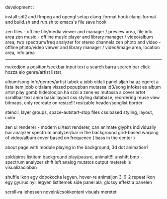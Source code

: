 development :

install sdl2 and ffmpeg and opengl
setup clang-format
hook clang-format and build.sh and run.sh to emacs's file save hook

zen files - offline file/media viewer and manager / preview area, file info area
zen music - offline music player and library manager / video/album area, two spectrum/freq analyzer for stereo channels
zen photo and video - offline photo/video viewer and library manager / video/image area, location area, info area

---

mukodjon a position/seekbar
input text a search barra
search bar click hozza elo genre/artist listat

album/song info/genres/artist tabok a jobb oldali panel aljan
ha az egeret a lista item jobb oldalara viszed popupban mutassa id3/song infokat es album artot
play gomb hideolodjon ha szol a zene es mutassa a cover artot
scrollbar
text anim
basic layout
css styling
database, reordering
reuse view bitmaps, only recreate on resize!!!
resizable header/songlist border

stencil, layer groups, space-autstart-stop files
css based styling, layout, color

zen ui renderer - modern ui/text renderer, can animate glyphs individually
bar analyzer
spectrum analyzer/bar in the background
grid-based warping of video/album cover based on frequence ( bass in the center )

about page with module playing in the background, 3d dot animation?

zold/piros listitem background play/pausre, animalt!!!
unshift bmp - spectrum analyzer shift left
analog mutatos output meterek is visualizacioban

shuffle ikon egy dobokocka legyen, hover-re animaljon 3-6-2
repeat ikon egy gyurus nyil legyen
listitemek side panel ala, glossy effekt a panelen

scroll-ra lehessen novelni/csokkenteni visuals meretet